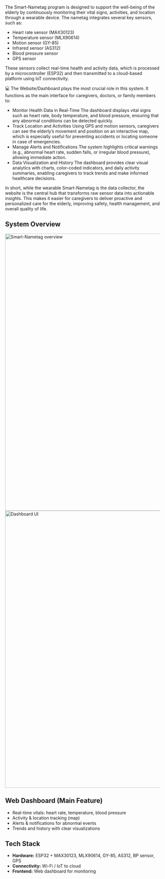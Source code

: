 The Smart-Nametag program is designed to support the well-being of the elderly by continuously monitoring their vital signs, activities, and location through a wearable device. The nametag integrates several key sensors, such as:
- Heart rate sensor (MAX30123)
- Temperature sensor (MLX90614)
- Motion sensor (GY-85)
- Infrared sensor (AS312)
- Blood pressure sensor
- GPS sensor

These sensors collect real-time health and activity data, which is processed by a microcontroller (ESP32) and then transmitted to a cloud-based platform using IoT connectivity.

💻 The Website/Dashboard plays the most crucial role in this system. It functions as the main interface for caregivers, doctors, or family members to:
- Monitor Health Data in Real-Time
The dashboard displays vital signs such as heart rate, body temperature, and blood pressure, ensuring that any abnormal conditions can be detected quickly.
- Track Location and Activities
Using GPS and motion sensors, caregivers can see the elderly’s movement and position on an interactive map, which is especially useful for preventing accidents or locating someone in case of emergencies.
- Manage Alerts and Notifications
The system highlights critical warnings (e.g., abnormal heart rate, sudden falls, or irregular blood pressure), allowing immediate action.
- Data Visualization and History
The dashboard provides clear visual analytics with charts, color-coded indicators, and daily activity summaries, enabling caregivers to track trends and make informed healthcare decisions.

In short, while the wearable Smart-Nametag is the data collector, the website is the central hub that transforms raw sensor data into actionable insights. This makes it easier for caregivers to deliver proactive and personalized care for the elderly, improving safety, health management, and overall quality of life.

## System Overview
<img src="images/1.png" alt="Smart-Nametag overview" width="900" />
<img src="images/2.png" alt="Dashboard UI" width="900" />

## Web Dashboard (Main Feature)
- Real-time vitals: heart rate, temperature, blood pressure
- Activity & location tracking (map)
- Alerts & notifications for abnormal events
- Trends and history with clear visualizations



## Tech Stack
- **Hardware:** ESP32 + MAX30123, MLX90614, GY-85, AS312, BP sensor, GPS
- **Connectivity:** Wi-Fi / IoT to cloud
- **Frontend:** Web dashboard for monitoring
